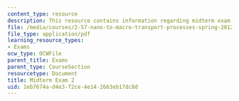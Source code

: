 ```yaml
---
content_type: resource
description: This resource contains information regarding midterm exam 2.
file: /media/courses/2-57-nano-to-macro-transport-processes-spring-2012/1eb7674ad4e3f2ce4e142663eb17dc8d_MIT2_57S12_ex_2.pdf
file_type: application/pdf
learning_resource_types:
- Exams
ocw_type: OCWFile
parent_title: Exams
parent_type: CourseSection
resourcetype: Document
title: Midterm Exam 2
uid: 1eb7674a-d4e3-f2ce-4e14-2663eb17dc8d
---
```

